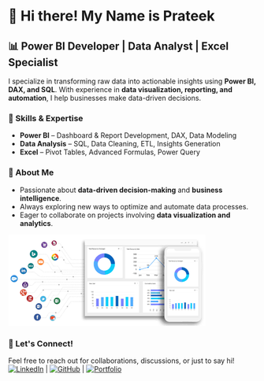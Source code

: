 # 👋 Hi there! My Name is Prateek  
## 📊 Power BI Developer | Data Analyst | Excel Specialist  

I specialize in transforming raw data into actionable insights using **Power BI, DAX, and SQL**. With experience in **data visualization, reporting, and automation**, I help businesses make data-driven decisions.  

### 🔹 Skills & Expertise  
- **Power BI** – Dashboard & Report Development, DAX, Data Modeling  
- **Data Analysis** – SQL, Data Cleaning, ETL, Insights Generation  
- **Excel** – Pivot Tables, Advanced Formulas, Power Query  

### 🚀 About Me  
- Passionate about **data-driven decision-making** and **business intelligence**.  
- Always exploring new ways to optimize and automate data processes.  
- Eager to collaborate on projects involving **data visualization and analytics**.  

![Data GIF](https://github.com/PrateekGupta0807/PrateekGupta0807/blob/main/Analysis.gif)

### 📩 Let's Connect!  
Feel free to reach out for collaborations, discussions, or just to say hi!  
[![LinkedIn](https://img.shields.io/badge/LinkedIn-Connect-blue?logo=linkedin)](https://www.linkedin.com/in/prateekgupta0807/)  |  [![GitHub](https://img.shields.io/badge/GitHub-Follow-black?logo=github)](https://github.com/PrateekGupta0807)  |  [![Portfolio](https://img.shields.io/badge/Portfolio-Visit-red?logo=web)](https://your-portfolio-link.com)   
